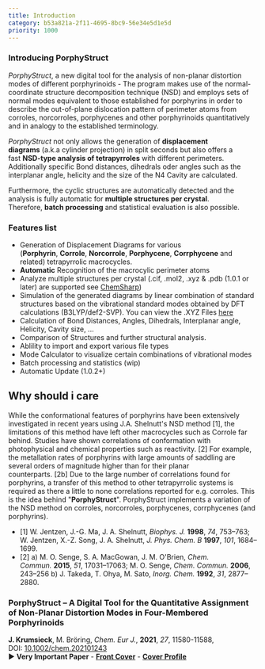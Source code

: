 ```yaml
---
title: Introduction
category: b53a821a-2f11-4695-8bc9-56e34e5d1e5d
priority: 1000
---
```

### Introducing PorphyStruct

<!--StartFragment-->

*PorphyStruct*, a new digital tool for the analysis of non-planar distortion modes of different porphyrinoids - The program makes use of the normal-coordinate structure decomposition technique (NSD) and employs sets of normal modes equivalent to those established for porphyrins in order to describe the out-of-plane dislocation pattern of perimeter atoms from corroles, norcorroles, porphycenes and other porphyrinoids quantitatively and in analogy to the established terminology.

<!--EndFragment-->

<!--StartFragment-->

*PorphyStruct* not only allows the generation of **displacement diagrams** (a.k.a cylinder projection) in split seconds but also offers a fast **NSD-type analysis of tetrapyrroles** with different perimeters. Additionally specific Bond distances, dihedrals oder angles such as the interplanar angle, helicity and the size of the N4 Cavity are calculated.

<!--EndFragment-->

<!--StartFragment-->

Furthermore, the cyclic structures are automatically detected and the analysis is fully automatic for **multiple structures per crystal**. Therefore, **batch processing** and statistical evaluation is also possible.

<!--EndFragment-->

<!--StartFragment-->

### Features list

* Generation of Displacement Diagrams for various (**Porphyrin**, **Corrole**, **Norcorrole**, **Porphycene**, **Corrphycene** and related) tetrapyrrolic macrocycles.
* **Automatic** Recognition of the macrocylic perimeter atoms
* Analyze multiple structures per crystal (.cif, .mol2, .xyz & .pdb (1.0.1 or later) are supported see [ChemSharp](https://github.com/jenskrumsieck/chemsharp))
* Simulation of the generated diagrams by linear combination of standard structures based on the vibrational standard modes obtained by DFT calculations (B3LYP/def2-SVP). You can view the .XYZ Files [here](https://github.com/JensKrumsieck/PorphyStruct/tree/master/PorphyStruct.Core/Reference)
* Calculation of Bond Distances, Angles, Dihedrals, Interplanar angle, Helicity, Cavity size, ...
* Comparison of Structures and further structural analysis.
* Ablility to import and export various file types
* Mode Calculator to visualize certain combinations of vibrational modes
* Batch processing and statistics (wip)
* Automatic Update (1.0.2+)

<!--EndFragment-->

<!--StartFragment-->

## Why should i care

While the conformational features of porphyrins have been extensively investigated in recent years using J.A. Shelnutt's NSD method \[1], the limitations of this method have left other macrocycles such as Corrole far behind. Studies have shown correlations of conformation with photophysical and chemical properties such as reactivity. \[2] For example, the metallation rates of porphyrins with large amounts of saddling are several orders of magnitude higher than for their planar counterparts. \[2b] Due to the large number of correlations found for porphyrins, a transfer of this method to other tetrapyrrolic systems is required as there a little to none correlations reported for e.g. corroles. This is the idea behind "**PorphyStruct**". PorphyStruct implements a variation of the NSD method on corroles, norcorroles, porphycenes, corrphycenes (and porphyrins).

* \[1] W. Jentzen, J.-G. Ma, J. A. Shelnutt, *Biophys. J.* **1998**, *74*, 753–763; W. Jentzen, X.-Z. Song, J. A. Shelnutt, *J. Phys. Chem. B* **1997**, *101*, 1684–1699.
* \[2] a) M. O. Senge, S. A. MacGowan, J. M. O'Brien, *Chem. Commun.* **2015**, *51*, 17031–17063; M. O. Senge, *Chem. Commun.* **2006**, 243–256 b) J. Takeda, T. Ohya, M. Sato, *Inorg. Chem.* **1992**, *31*, 2877–2880.

<!--EndFragment-->

<!--StartFragment-->

### PorphyStruct – A Digital Tool for the Quantitative Assignment of Non-Planar Distortion Modes in Four-Membered Porphyrinoids

**J. Krumsieck**, M. Bröring, *Chem. Eur J.*, **2021**, *27*, 11580-11588, DOI: [10.1002/chem.202101243](https://doi.org/10.1002/chem.202101243)\
▶️ **Very Important Paper** - **[Front Cover](http://doi.org/10.1002/chem.202101992)** - **[Cover Profile](http://doi.org/10.1002/chem.202101993)**

<!--EndFragment-->